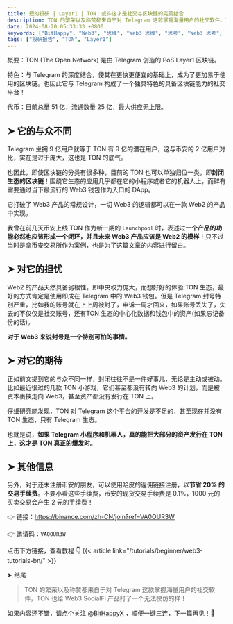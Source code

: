 ```yaml
---
title: 短的投研 | Layer1 | TON：或许这才是社交与区块链的完美结合
description: TON 的繁荣以及称赞都来自于对 Telegram 这款掌握海量用户的社交软件，TON 也给 Web3 SocialFi 产品打了一个无法模仿的样！
date: 2024-08-20 05:33:33 +0800
keywords: ["BitHappy", "Web3", "思维", "Web3 思维", "思考", "Web3 思考", "深度", "Web3 深度", "资料", "Web3 资料", "知识库", "Web3 知识库", "TON", "Layer1", "Telegram", "TON", "币安", "SocialFi"]
tags: ["投研报告", "TON", "Layer1"]
---
```

概要：TON (The Open Network) 是由 Telegram 创造的 PoS Layer1 区块链。

特色：与 Telegram 的深度结合，使其在更快更便宜的基础上，成为了更加易于使用的区块链。也因此它与 Telegram 构成了一个独具特色的具备区块链能力的社交平台！

代币：目前总量 51 亿，流通数量 25 亿，最大供应无上限。

## **➤ 它的与众不同**

Telegram 坐拥 9 亿用户就等于 TON 有 9 亿的潜在用户，这与币安的 2 亿用户对比，实在是过于庞大，这也是 TON 的底气。

也因此，即使区块链的分类有很多种，目前的 TON 也可以单独归位一类，即**封闭生态的区块链**！围绕它生态的应用几乎都在它的小程序或者它的机器人上，而鲜有需要通过当下最流行的 Web3 钱包作为入口的 DApp。

它打破了 Web3 产品的常规设计，一切 Web3 的逻辑都可以在一款 Web2 的产品中实现。

我曾在前几天币安上线 TON 作为新一期的 `Launchpool` 时，表述过**一个产品的功能必然也应该形成一个闭环，并且未来 Web3 产品应该是 Web2 的模样**！只不过当时是拿币安交易所作为案例，也是为了这篇文章的内容进行留白。

## **➤ 对它的担忧**

Web2 的产品天然具备劣根性，即中央权力庞大，而想好好的体验 TON 生态，最好的方式肯定是使用即成在 Telegram 中的 Web3 钱包。但是 Telegram 封号特别严重，比如我的账号就在上上周被封了，申诉一周才回来，如果账号丢失了，失去的不仅仅是社交账号，还有TON 生态的中心化数据和钱包中的资产(如果忘记备份的话)。

**对于 Web3 来说封号是一个特别可怕的事情。**

## **➤ 对它的期待**

正如前文提到它的与众不同一样，封闭往往不是一件好事儿，无论是主动或被动。比如最近很过的几款 TON 小游戏，它们甚至都没有转向 Web3 的计划，而是被资本裹挟走向 Web3，甚至资产都没有发行在 TON 上。

仔细研究能发现，TON 对 Telegram 这个平台的开发是不足的，甚至现在并没有 TON 生态，只有 Telegram 生态。

也就是说，**如果 Telegram 小程序和机器人，真的能把大部分的资产发行在 TON 上，这才是 TON 真正的爆发时。**

## **➤ 其他信息**

另外，对于还未注册币安的朋友，可以使用哈皮的返佣链接注册，以**节省 20% 的交易手续费**。不要小看这些手续费，币安的现货交易手续费是 0.1%，1000 元的买卖交易会产生 2 元的手续费！

👉 链接：<https://binance.com/zh-CN/join?ref=VA0OUR3W>

👉 邀请码：`VA0OUR3W`

点击下方链接，查看教程 👇
{{< article link="/tutorials/beginner/web3-tutorials-bn/" >}}

➤ 结尾

>TON 的繁荣以及称赞都来自于对 Telegram 这款掌握海量用户的社交软件，TON 也给 Web3 SocialFi 产品打了一个无法模仿的样！

如果内容还不错，请点个关注 [@BitHappyX](https://x.com/intent/follow?screen_name=BitHappyX) ，顺便一键三连，下一篇再见！👋
